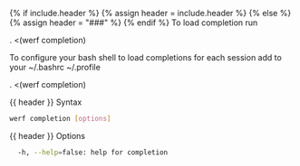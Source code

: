 {% if include.header %}
{% assign header = include.header %}
{% else %}
{% assign header = "###" %}
{% endif %}
To load completion run

. <(werf completion)

To configure your bash shell to load completions for each session add to your ~/.bashrc ~/.profile

. <(werf completion)


{{ header }} Syntax

```bash
werf completion [options]
```

{{ header }} Options

```bash
  -h, --help=false: help for completion
```

